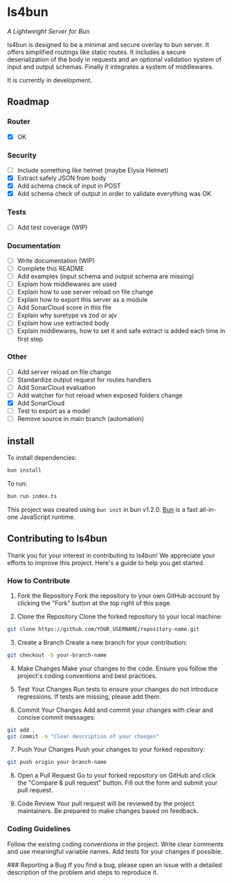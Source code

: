 # ls4bun
*A Lightweight Server for Bun*

ls4bun is designed to be a minimal and secure overlay to bun server. It offers simplified routings like static routes. It includes a secure deserialization of the body in requests and an optional validation system of input and output schemas. Finally it integrates a system of middlewares.

It is currently in development.

## Roadmap

### Router
- [X] OK

### Security
- [ ] Include something like helmet (maybe Elysia Helmet)
- [X] Extract safely JSON from body
- [X] Add schema check of input in POST
- [X] Add schema check of output in order to validate everything was OK

### Tests
- [ ] Add test coverage (WIP)

### Documentation
- [ ] Write documentation (WIP)
- [ ] Complete this README
- [ ] Add examples (input schema and output schema are missing)
- [ ] Explain how middlewares are used
- [ ] Explain how to use server reload on file change
- [ ] Explain how to export this server as a module
- [ ] Add SonarCloud score in this file
- [ ] Explain why suretype vs zod or ajv
- [ ] Explain how use extracted body
- [ ] Explain middlewares, how to set it and safe extract is added each time in first step

### Other
- [ ] Add server reload on file change
- [ ] Standardize output request for routes handlers
- [ ] Add SonarCloud evaluation
- [ ] Add watcher for hot reload when exposed folders change
- [X] Add SonarCloud
- [ ] Test to export as a model
- [ ] Remove source in main branch (automation)

## install
To install dependencies:

```bash
bun install
```

To run:

```bash
bun run index.ts
```

This project was created using `bun init` in bun v1.2.0. [Bun](https://bun.sh) is a fast all-in-one JavaScript runtime.


## Contributing to ls4bun
Thank you for your interest in contributing to ls4bun! We appreciate your efforts to improve this project. Here's a guide to help you get started.

### How to Contribute
1. Fork the Repository
Fork the repository to your own GitHub account by clicking the "Fork" button at the top right of this page.

2. Clone the Repository
Clone the forked repository to your local machine:
```bash
git clone https://github.com/YOUR_USERNAME/repository-name.git
```

3. Create a Branch
Create a new branch for your contribution:
```bash
git checkout -b your-branch-name
```

4. Make Changes
Make your changes to the code. Ensure you follow the project's coding conventions and best practices.

5. Test Your Changes
Run tests to ensure your changes do not introduce regressions. If tests are missing, please add them.

6. Commit Your Changes
Add and commit your changes with clear and concise commit messages:
```bash
git add .
git commit -m "Clear description of your changes"
```

7. Push Your Changes
Push your changes to your forked repository:
```bash
git push origin your-branch-name
```

8. Open a Pull Request
Go to your forked repository on GitHub and click the "Compare & pull request" button. Fill out the form and submit your pull request.

9. Code Review
Your pull request will be reviewed by the project maintainers. Be prepared to make changes based on feedback.

### Coding Guidelines
Follow the existing coding conventions in the project.
Write clear comments and use meaningful variable names.
Add tests for your changes if possible.

### Reporting a Bug
If you find a bug, please open an issue with a detailed description of the problem and steps to reproduce it.


